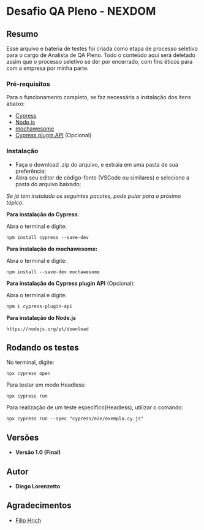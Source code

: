 # Desafio QA Pleno - NEXDOM

## Resumo

Esse arquivo e bateria de testes foi criada como etapa de processo seletivo para o cargo de Analista de QA Pleno.
Todo o conteúdo aqui será deletado assim que o processo seletivo se der por encerrado, com fins éticos para com a empresa por minha parte. 

### Pré-requisitos

Para o funcionamento completo, se faz necessária a instalação dos itens abaixo:
- [Cypress](https://www.cypress.io)
- [Node.js](https://www.npmjs.com/mochawesome)
- [mochawesome](https://www.npmjs.com/mochawesome)
- [Cypress plugin API](https://github.com/filiphric/cypress-plugin-api) (Opcional)

### Instalação

- Faça o download .zip do arquivo, e extraia em uma pasta de sua preferência;
- Abra seu editor de código-fonte (VSCode ou similares) e selecione a pasta do arquivo baixado;

*Se já tem instalado os seguintes pacotes, pode pular para o próximo tópico.*


**Para instalação do Cypress**:

Abra o terminal e digite:

    npm install cypress --save-dev

**Para instalação do mochawesome:**

Abra o terminal e digite:

    npm install --save-dev mochawesome

**Para instalação do Cypress plugin API** (Opcional):

Abra o terminal e digite:

    npm i cypress-plugin-api


**Para instalação do Node.js**

    https://nodejs.org/pt/download


## Rodando os testes


No terminal, digite:

    npx cypress open

Para testar em modo Headless:

    npx cypress run

Para realização de um teste específico(Headless), utilizar o comando:

    npx cypress run --spec "cypress/e2e/exemplo.cy.js"


## Versões

- **Versão 1.0 (Final)**

## Autor

  - **Diego Lorenzetto** 

## Agradecimentos

- [Filip Hrich](https://filiphric.com)


